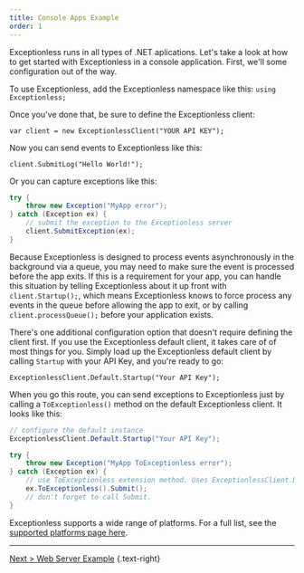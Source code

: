 ```yaml
---
title: Console Apps Example
order: 1
---
```


Exceptionless runs in all types of .NET aplications. Let's take a look at how to get started with Exceptionless in a console application. First, we'll some configuration out of the way. 

To use Exceptionless, add the Exceptionless namespace like this: `using Exceptionless;` 

Once you've done that, be sure to define the Exceptionless client: 

`var client = new ExceptionlessClient("YOUR API KEY");`  

Now you can send events to Exceptionless like this: 

`client.SubmitLog("Hello World!");` 

Or you can capture exceptions like this: 

```csharp
try {
    throw new Exception("MyApp error");
} catch (Exception ex) {
    // submit the exception to the Exceptionless server
    client.SubmitException(ex);
}
```

Because Exceptionless is designed to process events asynchronously in the background via a queue, you may need to make sure the event is processed before the app exits. If this is a requirement for your app, you can handle this situation by telling Exceptionless about it up front with `client.Startup();`, which means Exceptionless knows to force process any events in the queue before allowing the app to exit, or by calling `client.processQueue();` before your application exists. 

There's one additional configuration option that doesn't require defining the client first. If you use the Exceptionless default client, it takes care of of most things for you. Simply load up the Exceptionless default client by calling `Startup` with your API Key, and you're ready to go: 

`ExceptionlessClient.Default.Startup("Your API Key");`

When you go this route, you can send exceptions to Exceptionless just by calling a `ToExceptionless()` method on the default Exceptionless client. It looks like this: 

```csharp
// configure the default instance
ExceptionlessClient.Default.Startup("Your API Key");

try {
    throw new Exception("MyApp ToExceptionless error");
} catch (Exception ex) {
    // use ToExceptionless extension method. Uses ExceptionlessClient.Default and requires it to be configured.
    ex.ToExceptionless().Submit();
    // don't forget to call Submit.
}
```

Exceptionless supports a wide range of platforms. For a full list, see the [supported platforms page here](../supported-platforms.md).

--- 

[Next > Web Server Example](web-server-example.md) {.text-right}
